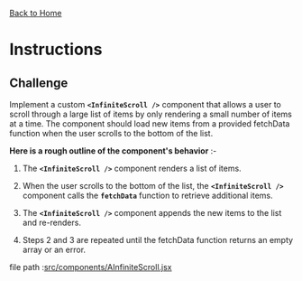 [Back to Home](/)

# Instructions

## Challenge

Implement a custom **`<InfiniteScroll />`** component that allows a user to scroll through a large list of items by only rendering a small number of items at a time. The component should load new items from a provided fetchData function when the user scrolls to the bottom of the list.

**Here is a rough outline of the component's behavior** :-

1. The **`<InfiniteScroll />`** component renders a list of items.

2. When the user scrolls to the bottom of the list, the
   **`<InfiniteScroll />`** component calls the **`fetchData`** function to retrieve additional items.

3. The **`<InfiniteScroll />`** component appends the new items to the list and re-renders.

4. Steps 2 and 3 are repeated until the fetchData function returns an empty array or an error.

file path :[src/components/AInfiniteScroll.jsx](src/components/AInfiniteScroll.jsx)
